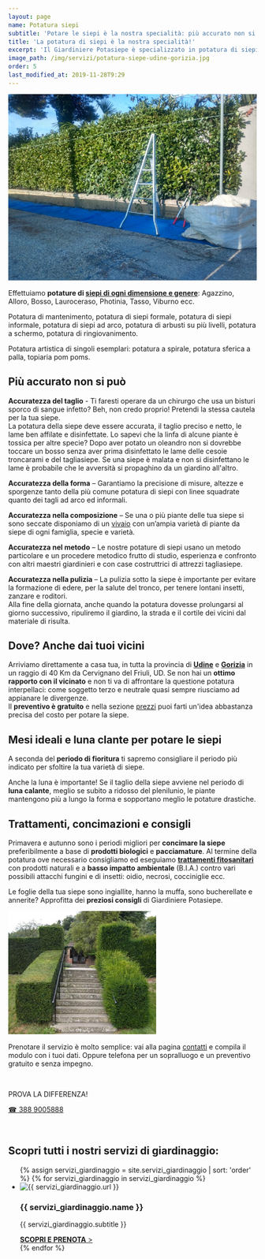 ```yaml
---
layout: page
name: Potatura siepi
subtitle: 'Potare le siepi è la nostra specialità: più accurato non si può!'
title: 'La potatura di siepi è la nostra specialità!'
excerpt: 'Il Giardiniere Potasiepe è specializzato in potatura di siepi a Udine e Gorizia: taglio accurato, esperienza, puntualità, prezzi onesti e preventivo gratuito.'
image_path: /img/servizi/potatura-siepe-udine-gorizia.jpg
order: 5
last_modified_at: 2019-11-28T9:29
---
```

![Potatura di siepi a Udine e Gorizia](/img/servizi/potatura-di-siepi-udine-gorizia.jpg "Potatura di siepi a Udine e Gorizia")

Effettuiamo **potature di [siepi di ogni dimensione e genere](/consigli-di-giardinaggio/siepe-quale-scegliere "Quale siepe scegliere")**: Agazzino, Alloro, Bosso, Lauroceraso, Photinia, Tasso, Viburno ecc.

Potatura di mantenimento, potatura di siepi formale, potatura di siepi informale, potatura di siepi ad arco, potatura di arbusti su più livelli, potatura a schermo, potatura di ringiovanimento.

Potatura artistica di singoli esemplari: potatura a spirale, potatura sferica a palla, topiaria pom poms.

## Più accurato non si può

**Accuratezza del taglio** - Ti faresti operare da un chirurgo che usa un bisturi sporco di sangue infetto? Beh, non credo proprio! Pretendi la stessa cautela per la tua siepe. <br/>
La potatura della siepe deve essere accurata, il taglio preciso e netto, le lame ben affilate e disinfettate. Lo sapevi che la linfa di alcune piante è tossica per altre specie? Dopo aver potato un oleandro non si dovrebbe toccare un bosso senza aver prima disinfettato le lame delle cesoie troncarami e del tagliasiepe. Se una siepe è malata e non si disinfettano le lame è probabile che le avversità si propaghino da un giardino all'altro.

**Accuratezza della forma** – Garantiamo la precisione di misure, altezze e sporgenze tanto della più comune potatura di siepi con linee squadrate quanto dei tagli ad arco ed informali.

**Accuratezza nella composizione** – Se una o più piante delle tua siepe si sono seccate disponiamo di un [vivaio](/vivaio/ "Visita i Vivai Potasiepe") con un’ampia varietà di piante da siepe di ogni famiglia, specie e varietà.

**Accuratezza nel metodo** – Le nostre potature di siepi usano un metodo particolare e un procedere metodico frutto di studio, esperienza e confronto con altri maestri giardinieri e con case costruttrici di attrezzi tagliasiepe.

**Accuratezza nella pulizia** – La pulizia sotto la siepe è importante per evitare la formazione di edere, per la salute del tronco, per tenere lontani insetti, zanzare e roditori. <br/>
Alla fine della giornata, anche quando la potatura dovesse prolungarsi al giorno successivo, ripuliremo il giardino, la strada e il cortile dei vicini dal materiale di risulta.

## Dove? Anche dai tuoi vicini

Arriviamo direttamente a casa tua, in tutta la provincia di **[Udine](/giardinaggio-udine/ "Il Giardiniere Potasiepe a Udine e provincia")** e **[Gorizia](/gorizia/ "Il Giardiniere Potasiepe a Gorizia e provincia")** in un raggio di 40 Km da Cervignano del Friuli, UD. Se non hai un **ottimo rapporto con il vicinato** e non ti va di affrontare la questione potatura interpellaci: come soggetto terzo e neutrale quasi sempre riusciamo ad appianare le divergenze. <br/>
Il **preventivo è gratuito** e nella sezione [prezzi](/prezzi/ "prezzi") puoi farti un'idea abbastanza precisa del costo per potare la siepe.

## Mesi ideali e luna clante per potare le siepi

A seconda del **periodo di fioritura** ti sapremo consigliare il periodo più indicato per sfoltire la tua varietà di siepe.

Anche la luna è importante! Se il taglio della siepe avviene nel periodo di **luna calante**, meglio se subito a ridosso del plenilunio, le piante mantengono più a lungo la forma e sopportano meglio le potature drastiche.

## Trattamenti, concimazioni e consigli

Primavera e autunno sono i periodi migliori per **concimare la siepe** preferibilmente a base di **prodotti biologici** e **pacciamature**. Al termine della potatura ove necessario consigliamo ed eseguiamo **[trattamenti fitosanitari](/servizi-di-giardinaggio/disinfestazioni/ "Scopri i trattamenti fitosanitari")** con prodotti naturali e a **basso impatto ambientale** (B.I.A.) contro vari possibili attacchi fungini e di insetti: oidio, necrosi, cocciniglie ecc.

Le foglie della tua siepe sono ingiallite, hanno la muffa, sono bucherellate e annerite? Approfitta dei **preziosi consigli** di Giardiniere Potasiepe.

![Potatura di siepe, prima e dopo](/img/prima-e-dopo-la-potatura.jpg  "Potatura di siepe, prima e dopo")

Prenotare il servizio è molto semplice: vai alla pagina [contatti](/contatti/ "contatti") e compila il modulo con i tuoi dati. Oppure telefona per un sopralluogo e un preventivo gratuito e senza impegno.

<br/>
<div class="text-center">
  <p class="h3">PROVA LA DIFFERENZA!</p>
  <a title="Chiama ora! Prova la differenza" href="tel:+393889005888" class="button">&#9742; 388 9005888</a>
</div>
<br/><br/>

## Scopri tutti i nostri servizi di giardinaggio:

<div class="list-collection">
<ul>
  {% assign servizi_giardinaggio = site.servizi_giardinaggio | sort: 'order' %}
  {% for servizi_giardinaggio in servizi_giardinaggio %}
		<li>
      <img src="{% include relative-src.html src=servizi_giardinaggio.image_path %}" alt="{{ servizi_giardinaggio.url }}">
      <div>
      <h3>{{ servizi_giardinaggio.name }}</h3>
      <p>{{ servizi_giardinaggio.subtitle }}</p>
			<a href="{{ site.baseurl }}{{ servizi_giardinaggio.url }}" title="{{ servizi_giardinaggio.url }}"><strong>SCOPRI E PRENOTA</strong> &gt;</a>
      </div>
    </li>
	{% endfor %}
</ul>
</div>
